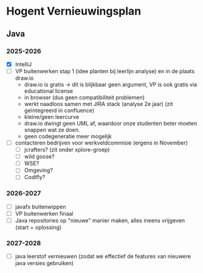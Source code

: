# Hogent Vernieuwingsplan

## Java

### 2025-2026

- [x] IntelliJ
- [ ] VP buitenwerken stap 1 (idee planten bij leerlijn analyse) en in de plaats draw.io
  - draw.io is gratis -> dit is blijkbaar geen argument, VP is ook gratis via educational license
  - in browser (dus geen compatibiliteit problemen)
  - werkt naadloos samen met JIRA stack (analyse 2e jaar) (zit geïntegreerd in confluence)
  - kleine/geen leercurve
  - draw.io dwingt geen UML af, waardoor onze studenten beter moeten snappen wat ze doen.
  - geen codegeneratie meer mogelijk
- [ ] contacteren bedrijven voor werkveldcommisie (ergens in November)
  - [ ] jcrafters? (zit onder xplore-groep)
  - [ ] wild goose?
  - [ ] WSE?
  - [ ] Omgeving?
  - [ ] Codifly?

### 2026-2027

- [ ] javafx buitenwippen
- [ ] VP buitenwerken finaal
- [ ] Java repositories op "nieuwe" manier maken, alles ineens vrijgeven (start + oplossing)

### 2027-2028

- [ ] java leerstof vernieuwen (zodat we effectief de features van nieuwere java versies gebruiken)